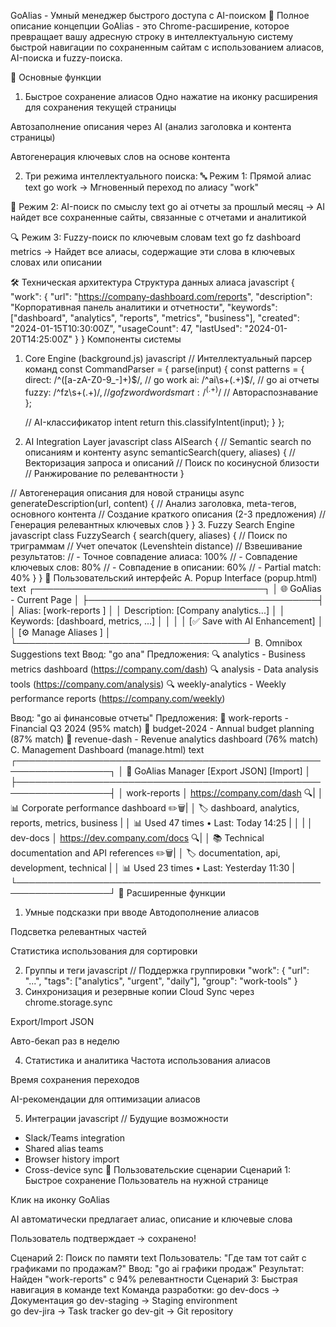 GoAlias - Умный менеджер быстрого доступа с AI-поиском
🎯 Полное описание концепции
GoAlias - это Chrome-расширение, которое превращает вашу адресную строку в интеллектуальную систему быстрой навигации по сохраненным сайтам с использованием алиасов, AI-поиска и fuzzy-поиска.

🚀 Основные функции
1. Быстрое сохранение алиасов
Одно нажатие на иконку расширения для сохранения текущей страницы

Автозаполнение описания через AI (анализ заголовка и контента страницы)

Автогенерация ключевых слов на основе контента

2. Три режима интеллектуального поиска:
🔤 Режим 1: Прямой алиас
text
go work
→ Мгновенный переход по алиасу "work"

🤖 Режим 2: AI-поиск по смыслу
text
go ai отчеты за прошлый месяц
→ AI найдет все сохраненные сайты, связанные с отчетами и аналитикой

🔍 Режим 3: Fuzzy-поиск по ключевым словам
text
go fz dashboard metrics
→ Найдет все алиасы, содержащие эти слова в ключевых словах или описании

🛠 Техническая архитектура
Структура данных алиаса
javascript
{
  "work": {
    "url": "https://company-dashboard.com/reports",
    "description": "Корпоративная панель аналитики и отчетности",
    "keywords": ["dashboard", "analytics", "reports", "metrics", "business"],
    "created": "2024-01-15T10:30:00Z",
    "usageCount": 47,
    "lastUsed": "2024-01-20T14:25:00Z"
  }
}
Компоненты системы
1. Core Engine (background.js)
javascript
// Интеллектуальный парсер команд
const CommandParser = {
  parse(input) {
    const patterns = {
      direct: /^([a-zA-Z0-9_-]+)$/,							// go work
      ai: /^ai\s+(.+)$/,										// go ai отчеты
      fuzzy: /^fz\s+(.+)$/,									// go fz word word
      smart: /^(.+)$/											// Автораспознавание
    };
    
    // AI-классификатор intent
    return this.classifyIntent(input);
  }
};
2. AI Integration Layer
javascript
class AISearch {
  // Semantic search по описаниям и контенту
  async semanticSearch(query, aliases) {
    // Векторизация запроса и описаний
    // Поиск по косинусной близости
    // Ранжирование по релевантности
  }
  
  // Автогенерация описания для новой страницы
  async generateDescription(url, content) {
    // Анализ заголовка, meta-тегов, основного контента
    // Создание краткого описания (2-3 предложения)
    // Генерация релевантных ключевых слов
  }
}
3. Fuzzy Search Engine
javascript
class FuzzySearch {
  search(query, aliases) {
    // Поиск по триграммам
    // Учет опечаток (Levenshtein distance)
    // Взвешивание результатов:
    // - Точное совпадение алиаса: 100%
    // - Совпадение ключевых слов: 80%
    // - Совпадение в описании: 60%
    // - Partial match: 40%
  }
}
🎨 Пользовательский интерфейс
A. Popup Interface (popup.html)
text
┌─────────────────────────────────────┐
│ 🌐 GoAlias - Current Page           │
├─────────────────────────────────────┤
│ Alias: [work-reports    ]           │
│ Description: [Company analytics...] │
│ Keywords: [dashboard, metrics, ...] │
│                                     │
│ [✅ Save with AI Enhancement]       │
│ [⚙️ Manage Aliases          ]       │
└─────────────────────────────────────┘
B. Omnibox Suggestions
text
Ввод: "go ana"
Предложения:
🔍 analytics - Business metrics dashboard (https://company.com/dash)
🔍 analysis - Data analysis tools (https://company.com/analysis)
🔍 weekly-analytics - Weekly performance reports (https://company.com/weekly)

Ввод: "go ai финансовые отчеты"
Предложения:
🤖 work-reports - Financial Q3 2024 (95% match)
🤖 budget-2024 - Annual budget planning (87% match)
🤖 revenue-dash - Revenue analytics dashboard (76% match)
C. Management Dashboard (manage.html)
text
┌─────────────────────────────────────────────────────────────────┐
│ 🎯 GoAlias Manager                    [Export JSON] [Import]    │
├─────────────────────────────────────────────────────────────────┤
│ work-reports       │ https://company.com/dash                  🔍|
│ 📊 Corporate performance dashboard                             ✏️🗑️|
│ 🏷️ dashboard, analytics, reports, metrics, business            |
│ 📊 Used 47 times • Last: Today 14:25                           |
│                                                                 |
│ dev-docs           │ https://dev.company.com/docs             🔍|
│ 📚 Technical documentation and API references                 ✏️🗑️|
│ 🏷️ documentation, api, development, technical                  |
│ 📊 Used 23 times • Last: Yesterday 11:30                       |
└─────────────────────────────────────────────────────────────────┘
🔧 Расширенные функции
1. Умные подсказки при вводе
Автодополнение алиасов

Подсветка релевантных частей

Статистика использования для сортировки

2. Группы и теги
javascript
// Поддержка группировки
"work": {
  "url": "...",
  "tags": ["analytics", "urgent", "daily"],
  "group": "work-tools"
}
3. Синхронизация и резервные копии
Cloud Sync через chrome.storage.sync

Export/Import JSON

Авто-бекап раз в неделю

4. Статистика и аналитика
Частота использования алиасов

Время сохранения переходов

AI-рекомендации для оптимизации алиасов

5. Интеграции
javascript
// Будущие возможности
- Slack/Teams integration
- Shared alias teams
- Browser history import
- Cross-device sync
🎯 Пользовательские сценарии
Сценарий 1: Быстрое сохранение
Пользователь на нужной странице

Клик на иконку GoAlias

AI автоматически предлагает алиас, описание и ключевые слова

Пользователь подтверждает → сохранено!

Сценарий 2: Поиск по памяти
text
Пользователь: "Где там тот сайт с графиками по продажам?"
Ввод: "go ai графики продаж"
Результат: Найден "work-reports" с 94% релевантности
Сценарий 3: Быстрая навигация в команде
text
Команда разработки:
go dev-docs       → Документация
go dev-staging    → Staging environment  
go dev-jira       → Task tracker
go dev-git        → Git repository
